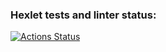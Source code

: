### Hexlet tests and linter status:
[![Actions Status](https://github.com/kvlwex/frontend-project-44/actions/workflows/hexlet-check.yml/badge.svg)](https://github.com/kvlwex/frontend-project-44/actions)